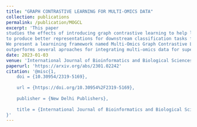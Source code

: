 ```yaml
---
title: "GRAPH CONTRASTIVE LEARNING FOR MULTI-OMICS DATA"
collection: publications
permalink: /publication/MOGCL
excerpt: 'This paper
studies the effects of introducing graph contrastive learning to help leverage graph structure and information
to produce better representations for downstream classification tasks for multi-omics datasets.
We present a learnining framework named Multi-Omics Graph Contrastive Learner(MOGCL) which
outperforms several aproaches for integrating multi-omics data for supervised learning tasks'
date: 2023-01-03
venue: 'International Journal of Bioinformatics and Biological Sciences'
paperurl: 'https://arxiv.org/abs/2301.02242'
citation: '@misc{1,
	doi = {10.30954/2319-5169},
  
	url = {https://doi.org/10.30954%2F2319-5169},
  
	publisher = {New Delhi Publishers},
  
	title = {International Journal of Bioinformatics and Biological Science}
}'
---
```

